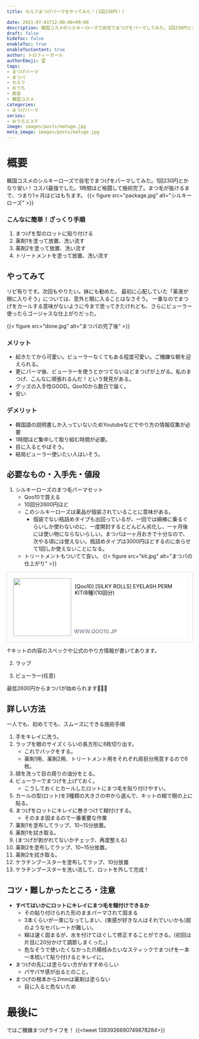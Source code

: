 ```yaml
---
title: セルフまつげパーマをやってみた！(1回230円！)

date: 2021-07-01T12:00:06+09:00
description: 韓国コスメのシルキーローズで自宅でまつげをパーマしてみた。1回230円とかなり安い！コスパ最強でした。
draft: false
hideToc: false
enableToc: true
enableTocContent: true
author: トロフィーガール
authorEmoji: 🏆
tags:
- まつげパーマ
- まつパ
- セルフ
- おうち
- 美容
- 韓国コスメ
categories:
- まつげパーマ
series:
- おうちエステ
image: images/posts/matuge.jpg
meta_image: images/posts/matuge.jpg
---
```


# 概要
韓国コスメのシルキーローズで自宅でまつげをパーマしてみた。1回230円とかなり安い！コスパ最強でした。1時間ほど格闘して施術完了。まつ毛が抜けるまで、つまり1ヶ月ほどはもちます。
{{< figure src="package.jpg" alt="シルキーローズ" >}}

### こんなに簡単！ざっくり手順
1. まつげを型のロットに貼り付ける
2. 薬剤1を塗って放置、洗い流す
3. 薬剤2を塗って放置、洗い流す
3. トリートメントを塗って放置、洗い流す

## やってみて
リピ有りです。次回もやりたい。妹にも勧めた。
最初に心配していた「薬液が眼に入りそう」については、意外と眼に入ることはなさそう。
一重なのでまつげをカールする意味がないように今まで思ってきたけれども、さらにビューラー使ったらゴージャスな仕上がりだった。

{{< figure src="done.jpg" alt="まつパの完了後" >}}

### メリット
- 起きたてから可愛い。ビューラーなくてもある程度可愛い。ご機嫌な朝を迎えられる。
- 更にパーマ後、ビューラーを使うとかつてないほどまつげが上がる。私のまつげ、こんなに頑張れるんだ！という発見がある。
- グッズの入手性GOOD。Qoo10から数日で届く。
- 安い

### デメリット
- 韓国語の説明書しか入っていないためYoutubeなどでやり方の情報収集が必要
- 1時間ほど集中して取り組む時間が必要。
- 目に入るとやばそう。
- 結局ビューラー使いたい人はいそう。

## 必要なもの・入手先・値段
1. シルキーローズのまつ毛パーマセット
    - Qoo10で買える
    - 10回分2600円ほど
    - このシルキーローズは薬品が個装されていることに意味がある。
        - 個装でない瓶詰めタイプも出回っているが、一回では綿棒に乗るぐらいしか使わないのに、一度開封するとどんどん劣化し、一ヶ月後には使い物にならないらしい。まつパは一ヶ月おきで十分なので、次やる頃には使えない。瓶詰めタイプは3000円ほどするのに余らせて1回しか使えないことになる。
    - トリートメントもついてて良い。
{{< figure src="kit.jpg" alt="まつパの仕上がり" >}}
<div class='shr_item' style='position:relative; min-height:158px; margin:12px 0; padding:9px 10px; border:1px solid #dbdbdb; border-radius:1px; background-color:#fff;'><div class='item_dtl' style='position:relative; height:158px; padding:5px; border:1px solid #f0f1f4;'><span class='thmb' style='float:left; overflow:hidden; width:156px; height:156px; margin-right:9px; border:1px solid #e7e7e7;'><a href='https://www.qoo10.jp/su/1290092511/Q170443461'><img src='https://gd.image-qoo10.jp/li/865/032/3345032865.g_400-w-st_g.jpg' width='156' alt='' style='vertical-align: middle; border: 0 none;'></a></span><p class='tit' style='overflow:hidden; max-height:68px; margin-bottom:7px; line-height:17px; color:#000;'>[Qoo10] [SILKY ROLLS] EYELASH PERM KIT(8種)(10回分)</p><span class='url' style='position:absolute; left:170px; bottom:10px; display:block; font-weight:bold; color:#9197a3;'>WWW.QOO10.JP</span></div></div>
↑キットの内容のスペックや公式のやり方情報が書いてあります。

2. ラップ

3. ビューラー(任意)


最低2600円からまつパが始められます🥺🥺🥺


## 詳しい方法
一人でも、初めてでも、スムーズにできる施術手順
1. 手をキレイに洗う。
2. ラップを眼のサイズくらいの長方形に6枚切り出す。
    - これでパックをする。
    - 薬剤1用、薬剤2用、トリートメント用をそれぞれ両目分用意するので6枚。
2. 顔を洗って目の周りの油分をとる。
3. ビューラーでまつげを上げておく。
    - こうしておくとカールしたロットにまつ毛を貼り付けやすい。
4. カールの型(ロット)を3種類の大きさの中から選んで、キットの糊で眼の上に貼る。
5. まつげをロットにキレイに巻きつけて糊付けする。
    - そのまま固まるので一番重要な作業
6. 薬剤1を塗布してラップ、10~15分放置。
7. 薬剤1を拭き取る。
8. (まつげが剥がれてないかチェック、再度整える)
9. 薬剤2を塗布してラップ、10~15分放置。
10. 薬剤2を拭き取る。
11. ケラチンブースターを塗布してラップ、10分放置
11. ケラチンブースターを洗い流して、ロットを外して完成！

## コツ・難しかったところ・注意
- **すべてはいかにロットにキレイにまつ毛を糊付けできるか**
    - その貼り付けられた形のままパーマされて固まる
    - 3本くらいが一束になってしまい、(束感が好きな人はそれでいいかも)扇のようなセパレートが難しい。
    - 糊は速く固まるが、水を付けてほぐして修正することができる。(初回は片目に20分かけて調節しまくった。)
    - 危なそうで使いたくなかった爪楊枝みたいなスティックでまつげを一本一本梳いて貼り付けるとキレイに。
- まつげの先には塗らない方がおすすめらしい
    - パサパサ感が出るとのこと。
- まつげの根本から2mmは薬剤は塗らない
    - 目に入ると危ないため

# 最後に
ではご機嫌まつげライフを！
{{<tweet 1393926690749878284>}}
